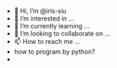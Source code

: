 - 👋 Hi, I’m @iris-siu
- 👀 I’m interested in ...
- 🌱 I’m currently learning ...
- 💞️ I’m looking to collaborate on ...
- 📫 How to reach me ...
- how to program by python?
- 

<!---
iris-siu/iris-siu is a ✨ special ✨ repository because its `README.md` (this file) appears on your GitHub profile.
You can click the Preview link to take a look at your changes.
--->
